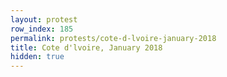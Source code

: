 ```yaml
---
layout: protest
row_index: 185
permalink: protests/cote-d-lvoire-january-2018
title: Cote d'lvoire, January 2018
hidden: true
---
```

